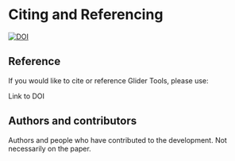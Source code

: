 Citing and Referencing
======================

[![DOI](https://zenodo.org/badge/141922866.svg)](https://zenodo.org/badge/latestdoi/141922866)


Reference
---------
If you would like to cite or reference Glider Tools, please use:

Link to DOI



Authors and contributors
------------------------

Authors and people who have contributed to the development. Not necessarily on the paper.
